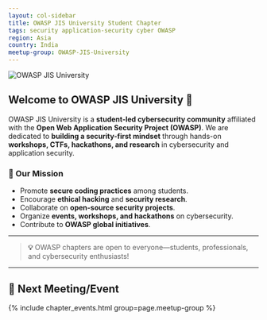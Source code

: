 ```yaml
---
layout: col-sidebar
title: OWASP JIS University Student Chapter
tags: security application-security cyber OWASP
region: Asia
country: India
meetup-group: OWASP-JIS-University
---
```


![OWASP JIS University](https://github.com/OWASP/www-chapter-jis-university-student-chapter/blob/main/assets/images/OWASP%20JISU.jpg)  

## Welcome to OWASP JIS University 🚀  

OWASP JIS University is a **student-led cybersecurity community** affiliated with the **Open Web Application Security Project (OWASP)**. We are dedicated to **building a security-first mindset** through hands-on **workshops, CTFs, hackathons, and research** in cybersecurity and application security.  

### **🥷 Our Mission**  
- Promote **secure coding practices** among students.  
- Encourage **ethical hacking** and **security research**.  
- Collaborate on **open-source security projects**.  
- Organize **events, workshops, and hackathons** on cybersecurity.  
- Contribute to **OWASP global initiatives**.  

---

> **💡** OWASP chapters are open to everyone—students, professionals, and cybersecurity enthusiasts!  

---

## **📅 Next Meeting/Event**  
{% include chapter_events.html group=page.meetup-group %}
